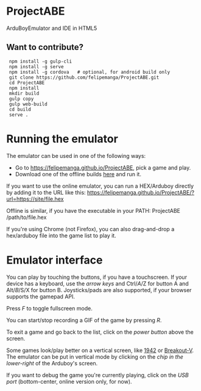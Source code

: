 # ProjectABE
ArduBoyEmulator and IDE in HTML5

## Want to contribute?

     npm install -g gulp-cli
     npm install -g serve
     npm install -g cordova   # optional, for android build only
     git clone https://github.com/felipemanga/ProjectABE.git
     cd ProjectABE
     npm install
     mkdir build
     gulp copy
     gulp web-build
     cd build
     serve .

     
# Running the emulator

The emulator can be used in one of the following ways:
- Go to https://felipemanga.github.io/ProjectABE, pick a game and play.
- Download one of the offline builds [here](https://github.com/felipemanga/ProjectABE/releases) and run it.

If you want to use the online emulator, you can run a HEX/Arduboy directly by adding it to the URL like this:
https://felipemanga.github.io/ProjectABE/?url=https://site/file.hex

Offline is similar, if you have the executable in your PATH:
ProjectABE /path/to/file.hex

If you're using Chrome (not Firefox), you can also drag-and-drop a hex/arduboy file into the game list to play it.


# Emulator interface

You can play by touching the buttons, if you have a touchscreen. If your device has a keyboard, use the *arrow keys* and Ctrl/*A*/Z for button A and Alt/*B*/S/X for button B. Joysticks/pads are also supported, if your browser supports the gamepad API.

Press *F* to toggle fullscreen mode.

You can start/stop recording a GIF of the game by pressing *R*.

To exit a game and go back to the list, click on the *power button* above the screen.

Some games look/play better on a vertical screen, like [1942](https://felipemanga.github.io/ProjectABE/?url=https://raw.githubusercontent.com/eried/ArduboyCollection/master/Arcade%2F1943%2F1943.hex) or [Breakout-V](https://felipemanga.github.io/ProjectABE/?url=http://www.crait.net/arduboy/breakoutv/app.hex). The emulator can be put in vertical mode by clicking on the *chip in the lower-right* of the Arduboy's screen.

If you want to debug the game you're currently playing, click on the *USB port* (bottom-center, online version only, for now).

